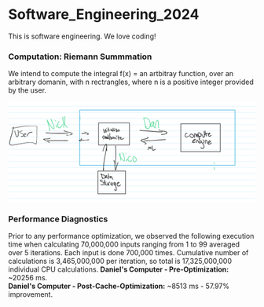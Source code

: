 # Software_Engineering_2024

This is software engineering. We love coding!

### Computation: Riemann Summmation
We intend to compute the integral f(x) = an artbitray function, over an arbitrary domanin, with n rectrangles, where n is a positive integer provided by the user.

![System Diagram 1](images/gh_API_diagram.png)


### Performance Diagnostics
Prior to any performance optimization, we observed the following execution time when calculating 70,000,000 inputs ranging from 1 to 99 averaged over 5 iterations. Each input is done 700,000 times. Cumulative number of calculations is 3,465,000,000 per iteration, so total is 17,325,000,000 individual CPU calculations.
**Daniel's Computer - Pre-Optimization:** ~20256 ms.  
**Daniel's Computer - Post-Cache-Optimization:** ~8513 ms - 57.97% improvement.